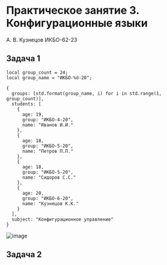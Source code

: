 # Практическое занятие 3. Конфигурационные языки

А. В. Кузнецов ИКБО-62-23

## Задача 1

```
local group_count = 24;
local group_name = "ИКБО-%d-20";

{
  groups: [std.format(group_name, i) for i in std.range(1, group_count)],
  students: [
    {
      age: 19,
      group: "ИКБО-4-20",
      name: "Иванов И.И."
    },
    {
      age: 18,
      group: "ИКБО-5-20",
      name: "Петров П.П."
    },
    {
      age: 18,
      group: "ИКБО-5-20",
      name: "Сидоров С.С."
    },
    {
      age: 20,
      group: "ИКБО-6-20",
      name: "Кузнецов К.К."
    }
  ],
  subject: "Конфигурационное управление"
}
```

![image](https://github.com/user-attachments/assets/05e28a01-df59-443a-a8db-5c14d5ae8ddd)

## Задача 2
